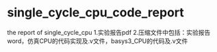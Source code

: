 # single_cycle_cpu_code_report
the report of single_cycle_cpu
1.实验报告pdf
2.压缩文件中包括：实验报告word，仿真CPU的代码实现及.v文件，basys3_CPU的代码及.v文件

